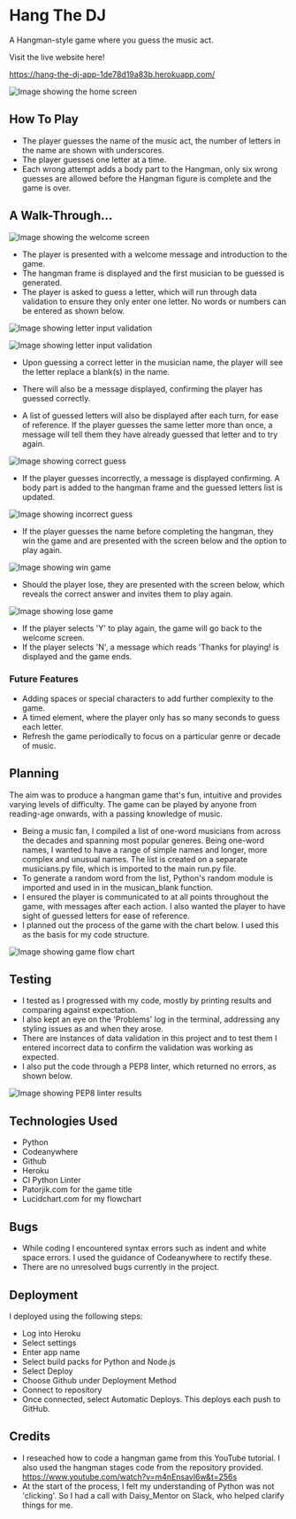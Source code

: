 # Hang The DJ
A Hangman-style game where you guess the music act.

Visit the live website here!

https://hang-the-dj-app-1de78d19a83b.herokuapp.com/

![Image showing the home screen](README_images/welcome_screen.png)

## How To Play

- The player guesses the name of the music act, the number of letters in the name are shown with underscores. 
- The player guesses one letter at a time.
- Each wrong attempt adds a body part to the Hangman, only six wrong guesses are allowed before the Hangman figure is complete and the game is over. 

## A Walk-Through...

![Image showing the welcome screen](README_images/welcome_screen.png)

- The player is presented with a welcome message and introduction to the game.
- The hangman frame is displayed and the first musician to be guessed is generated.
- The player is asked to guess a letter, which will run through data validation to ensure they only enter one letter.  No words or numbers can be entered as shown below.

![Image showing letter input validation](README_images/letter_input_validation.png)

![Image showing letter input validation](README_images/single_letter_validation.png)


- Upon guessing a correct letter in the musician name, the player will see the letter replace a blank(s) in the name.

- There will also be a message displayed, confirming the player has guessed correctly.

- A list of guessed letters will also be displayed after each turn, for ease of reference.  If the player guesses the same letter more than once, a message will tell them they have already guessed that letter and to try again.

![Image showing correct guess](README_images/correct_guess.png)

- If the player guesses incorrectly, a message is displayed confirming.  A body part is added to the hangman frame and the guessed letters list is updated.

![Image showing incorrect guess](README_images/incorrect_guess.png)

- If the player guesses the name before completing the hangman, they win the game and are presented with the screen below and the option to play again.

![Image showing win game](README_images/win_game.png)

- Should the player lose, they are presented with the screen below, which reveals the correct answer and invites them to play again.

![Image showing lose game](README_images/lose_game.png)

- If the player selects 'Y' to play again, the game will go back to the welcome screen.
- If the player selects 'N', a message which reads 'Thanks for playing! is displayed and the game ends.

### Future Features

- Adding spaces or special characters to add further complexity to the game.
 - A timed element, where the player only has so many seconds to guess each letter. 
 - Refresh the game periodically to focus on a particular genre or decade of music.

 ## Planning

The aim was to produce a hangman game that's fun, intuitive and provides varying levels of difficulty.  The game can be played by anyone from reading-age onwards, with a passing knowledge of music.

-  Being a music fan, I compiled a list of one-word musicians from across the decades and spanning most popular generes.  Being one-word names, I wanted to have a range of simple names and longer, more complex and unusual names.  The list is created on a separate musicians.py file, which is imported to the main run.py file.
- To generate a random word from the list, Python's random module is imported and used in in the musican_blank function.
-  I ensured the player is communicated to at all points throughout the game, with messages after each action.  I also wanted the player to have sight of guessed letters for ease of reference.
- I planned out the process of the game with the chart below.  I used this as the basis for my code structure.

![Image showing game flow chart](README_images/Flowcharts.png)

## Testing

- I tested as I progressed with my code, mostly by printing results and comparing against expectation.
- I also kept an eye on the 'Problems' log in the terminal, addressing any styling issues as and when they arose.
- There are instances of data validation in this project and to test them I entered incorrect data to confirm the validation was working as expected.
- I also put the code through a PEP8 linter, which returned no errors, as shown below.

![Image showing PEP8 linter results](README_images/pep8_validation_240114.png)

## Technologies Used

- Python
- Codeanywhere
- Github
- Heroku
- CI Python Linter
- Patorjik.com for the game title
- Lucidchart.com for my flowchart

## Bugs

- While coding I encountered syntax errors such as indent and white space errors.  I used the guidance of Codeanywhere to rectify these.
- There are no unresolved bugs currently in the project.

## Deployment

I deployed using the following steps:

- Log into Heroku
- Select settings
- Enter app name
- Select build packs for Python and Node.js
- Select Deploy
- Choose Github under Deployment Method
- Connect to repository
- Once connected, select Automatic Deploys.  This deploys each push to GitHub.

## Credits

- I reseached how to code a hangman game from this YouTube tutorial.  I also used the hangman stages code from the repository provided. https://www.youtube.com/watch?v=m4nEnsavl6w&t=256s
- At the start of the process, I felt my understanding of Python was not 'clicking'.  So I had a call with Daisy_Mentor on Slack, who helped clarify things for me.





